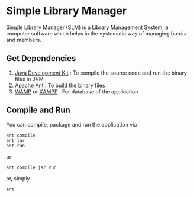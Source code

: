 # Simple Library Manager
Simple Library Manager (SLM) is a Library Management System, a computer software which helps in the systematic way of managing books and members. 
## Get Dependencies
1. [Java Development Kit](http://www.oracle.com/technetwork/java/javase/overview/index.html) : To compile the source code and run the binary files in JVM
2. [Apache Ant](http://ant.apache.org/bindownload.cgi) : To build the binary files
3. [WAMP](https://sourceforge.net/projects/wampserver/) or [XAMPP](https://sourceforge.net/projects/xampp/) : For database of the application
## Compile and Run
You can compile, package and run the application via
```
ant compile
ant jar
ant run
```
or
```
ant compile jar run
```
or, simply
```
ant
```